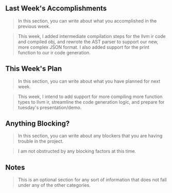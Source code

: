 ## Last Week's Accomplishments

> In this section, you can write about what you accomplished in the previous week.

> This week, I added intermediate compilation steps for the llvm ir code and compiled obj,
> and rewrote the AST parser to support our new, more complex JSON format. I also added 
> support for the print function to our ir code generation.

## This Week's Plan

> In this section, you can write about what you have planned for next week.

> This week, I intend to add support for more compiling more function types to llvm ir, 
> streamline the code generation logic, and prepare for tuesday's presentation/demo.

## Anything Blocking?

> In this section, you can write about any blockers that you are having trouble in the project.

> I am not obstructed by any blocking factors at this time.

## Notes

> This is an optional section for any sort of information that does not fall under any of the other categories.
